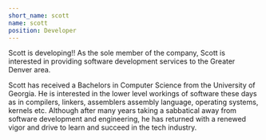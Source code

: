 ```yaml
---
short_name: scott
name: scott
position: Developer
---
```

Scott is developing!!
As the sole member of the company, Scott is interested in providing software development services to the Greater Denver area.

 Scott has received a Bachelors in Computer Science from the University of Georgia.  He is
 interested in the lower level workings of software these days as in compilers, linkers, assemblers
 assembly language, operating systems, kernels etc. Although after many years taking a sabbatical away
 from software development and engineering, he has returned with a renewed vigor and drive to learn
 and succeed in the tech industry.
